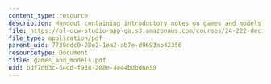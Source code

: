 ```yaml
---
content_type: resource
description: Handout containing introductory notes on games and models.
file: https://ol-ocw-studio-app-qa.s3.amazonaws.com/courses/24-222-decisions-games-and-rational-choice-spring-2008/bdf7db3c64ddf938208e4e44bdbd6e59_games_and_models.pdf
file_type: application/pdf
parent_uid: 7738ddc0-28e2-1ea2-ab7e-d9693ab42356
resourcetype: Document
title: games_and_models.pdf
uid: bdf7db3c-64dd-f938-208e-4e44bdbd6e59
---
```

